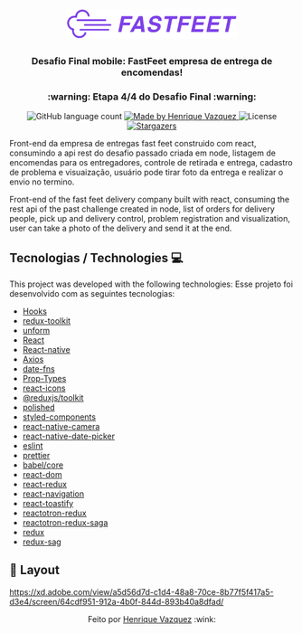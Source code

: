 <h1 align="center">
  <img alt="Fastfeet" title="Fastfeet" src="https://github.com/HenriqueVazquez/FastfeetBackend/blob/main/.github/logo.png" width="300px" />
</h1>

<h3 align="center">
  Desafio Final mobile: FastFeet empresa de entrega de encomendas!
</h3>

<h3 align="center">
  :warning: Etapa 4/4 do Desafio Final :warning:
</h3>

<p align="center">
  <img alt="GitHub language count" src="https://img.shields.io/github/languages/count/HenriqueVazquez/FastFeet-Mobile?color=blueviolet">
  
  <a target="_blank" href="https://www.linkedin.com/in/henrique-vazquez-11905ab6">
    <img alt="Made by Henrique Vazquez" src="https://img.shields.io/badge/made%20by-Henrique%20Vazquez-blueviolet">
  </a>

  <img alt="License" src="https://img.shields.io/badge/license-MIT-blueviolet">

  <a href="https://github.com/HenriqueVazquez/FastFeet-Mobile/stargazers">
    <img alt="Stargazers" src="https://img.shields.io/github/stars/HenriqueVazquez/FastFeet-Mobile?style=social">
  </a>
</p>

<p>Front-end da empresa de entregas fast feet construido com react, consumindo a api rest do desafio passado criada em node, listagem de encomendas para os entregadores, controle de retirada e entrega, cadastro de problema e visuaização, usuário pode tirar foto da entrega e realizar o envio no termino.</p>

<p>Front-end of the fast feet delivery company built with react, consuming the rest api of the past challenge created in node, list of orders for delivery people, pick up and delivery control, problem registration and visualization, user can take a photo of the delivery and send it at the end.</p>

## Tecnologias / Technologies 💻

This project was developed with the following technologies:
Esse projeto foi desenvolvido com as seguintes tecnologias:

- [Hooks](https://pt-br.reactjs.org/docs/hooks-intro.html)
- [redux-toolkit](https://redux-toolkit.js.org/)
- [unform](https://github.com/unform/unform)
- [React](https://pt-br.reactjs.org/)
- [React-native](https://reactnative.dev/)
- [Axios](https://axios-http.com/)
- [date-fns](https://date-fns.org/)
- [Prop-Types](https://github.com/facebook/prop-types)
- [react-icons](https://react-icons.github.io/react-icons/)
- [@reduxjs/toolkit](https://redux-toolkit.js.org/)
- [polished](https://polished.js.org/)
- [styled-components](https://styled-components.com/)
- [react-native-camera](https://react-native-camera.github.io/react-native-camera/)
- [react-native-date-picker](https://github.com/henninghall/react-native-date-picker)
- [eslint](https://eslint.org/)
- [prettier](https://eslint.org/)
- [babel/core](https://github.com/babel/babel)
- [react-dom](https://pt-br.reactjs.org/docs/react-dom.html)
- [react-redux](https://react-redux.js.org/)
- [react-navigation](https://reactnavigation.org/docs/hello-react-navigation)
- [react-toastify](https://fkhadra.github.io/react-toastify/introduction)
- [reactotron-redux](https://github.com/infinitered/reactotron)
- [reactotron-redux-saga](https://github.com/infinitered/reactotron/blob/master/docs/plugin-redux-saga.md)
- [redux](https://react-redux.js.org/)
- [redux-sag](https://redux-saga.js.org/)


## 🎨 Layout

https://xd.adobe.com/view/a5d56d7d-c1d4-48a8-70ce-8b77f5f417a5-d3e4/screen/64cdf951-912a-4b0f-844d-893b40a8dfad/

<p align="center">
Feito por <a target="_blank" href="https://www.linkedin.com/in/henrique-vazquez-11905ab6" target="_blank"> Henrique Vazquez</a> :wink:
  </p>

